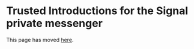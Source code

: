 # **Trusted Introductions for the Signal private messenger**

This page has moved [here](trusted-introductions.github.io).